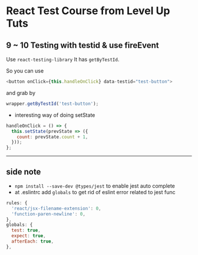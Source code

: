 # React Test Course from Level Up Tuts


## 9 ~ 10 Testing with testid & use fireEvent
Use `react-testing-library`
It has `getByTestId`.

So you can use
```js
<button onClick={this.handleOnClick} data-testid="test-button">
```
and grab by 
```js
wrapper.getByTestId('test-button');
```

- interesting way of doing setState
```js
handleOnClick = () => {
  this.setState(prevState => ({
    count: prevState.count + 1,
  }));
};
```


---
side note
---
- `npm install --save-dev @types/jest` to enable jest auto complete
- at .eslintrc add `globals` to get rid of eslint error related to jest func
```js
rules: {
  'react/jsx-filename-extension': 0,
  'function-paren-newline': 0,
},
globals: {
  test: true,
  expect: true,
  afterEach: true,
},
```

